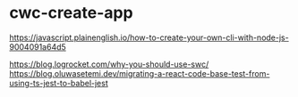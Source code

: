 # cwc-create-app

https://javascript.plainenglish.io/how-to-create-your-own-cli-with-node-js-9004091a64d5

https://blog.logrocket.com/why-you-should-use-swc/
https://blog.oluwasetemi.dev/migrating-a-react-code-base-test-from-using-ts-jest-to-babel-jest
